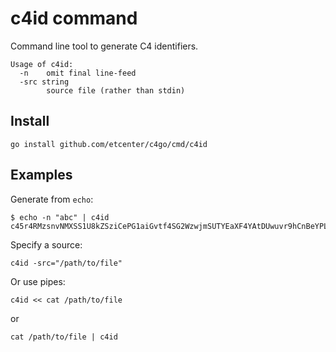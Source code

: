 # c4id command

Command line tool to generate C4 identifiers.

```
Usage of c4id:
  -n	omit final line-feed
  -src string
    	source file (rather than stdin)
```

## Install

```
go install github.com/etcenter/c4go/cmd/c4id
```

## Examples

Generate from `echo`:

```
$ echo -n "abc" | c4id 
c45r4RMzsnvNMXSS1U8kZSziCePG1aiGvtf4SG2WzwjmSUTYEaXF4YAtDUwuvr9hCnBeYPLDwM8fygNMd4W1RJ9dyP
```

Specify a source:

```
c4id -src="/path/to/file"
```

Or use pipes:

```
c4id << cat /path/to/file
```
or
```
cat /path/to/file | c4id
```